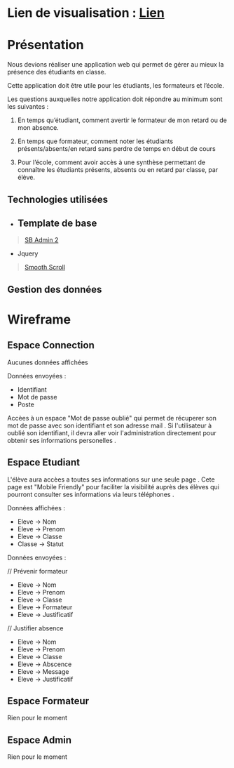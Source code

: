 # Lien de visualisation : [Lien](https://portfolio-bastien-chantrel.000webhostapp.com/index.html)


# Présentation

Nous devions réaliser une application web qui permet de gérer au mieux la présence des étudiants en classe.

Cette application doit être utile pour les étudiants, les formateurs et l’école.

Les questions auxquelles notre application doit répondre au minimum sont les suivantes :

1. En temps qu’étudiant, comment avertir le formateur de mon retard ou de mon absence.

2. En temps que formateur, comment noter les étudiants présents/absents/en retard sans perdre de temps en début de cours

3. Pour l’école, comment avoir accès à une synthèse permettant de connaître les étudiants présents, absents ou en retard par classe, par élève.



## Technologies utilisées

- ## Template de base 

> [SB Admin 2](https://github.com/BlackrockDigital/startbootstrap-sb-admin-2)


- Jquery
> [Smooth Scroll](https://www.design-fluide.com/17-11-2013/un-defilement-anime-smooth-scroll-en-jquery-sans-plugin/)

## Gestion des données




# Wireframe

## Espace Connection

Aucunes données affichées 

Données envoyées :

- Identifiant
- Mot de passe
- Poste 

Accèes à un espace "Mot de passe oublié" qui permet de récuperer son mot de passe avec son identifiant et son adresse mail .
Si l'utilisateur à oublié son identifiant, il devra aller voir l'administration directement pour obtenir ses informations personelles .



## Espace Etudiant


L'élève aura accèes a toutes ses informations sur une seule page .
Cete page est "Mobile Friendly" pour faciliter la visibilité auprès des élèves qui pourront consulter ses informations via leurs téléphones .

Données affichées :

- Eleve -> Nom
- Eleve -> Prenom
- Eleve -> Classe
- Classe -> Statut

Données envoyées :

// Prévenir formateur
- Eleve -> Nom
- Eleve -> Prenom
- Eleve -> Classe
- Eleve -> Formateur
- Eleve -> Justificatif

// Justifier absence
- Eleve -> Nom
- Eleve -> Prenom
- Eleve -> Classe
- Eleve -> Abscence
- Eleve -> Message
- Eleve -> Justificatif

## Espace Formateur

Rien pour le moment

## Espace Admin

Rien pour le moment